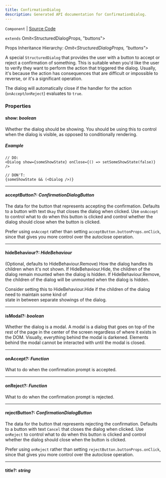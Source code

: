 ```yaml
---
title: ConfirmationDialog
description: Generated API documentation for ConfirmationDialog.
---
```


`Component` | [Source Code](https://github.com/mrCamelCode/jtjs-react/blob/0e141e63e22c212c71ce52ba40f0472cc9028516/lib/components/dialogs/ConfirmationDialog.tsx#L45)

`extends` Omit<StructuredDialogProps, "buttons">

Props Inheritance Hierarchy: _Omit<StructuredDialogProps, "buttons">_

A special `StructuredDialog` that provides the user with a button to accept or reject a confirmation
of something. This is suitable when you'd like the user to verify they want to perform the action
that triggered the dialog. Usually, it's because the action has consequences that are difficult
or impossible to reverse, or it's a significant operation.

The dialog will automatically close if the handler for the action (`onAccept`/`onReject`) evaluates to `true`.

### Properties

#### show: _boolean_

Whether the dialog should be showing. You should be using this to control when the dialog
is visible, as opposed to conditionally rendering.

##### Example
```tsx
// DO:
<Dialog show={someShowState} onClose={() => setSomeShowState(false)} />

// DON'T:
{someShowState && (<Dialog />)}
```

---

#### acceptButton?: _ConfirmationDialogButton_

The data for the button that represents accepting the confirmation. Defaults to
a button with text `Okay` that closes the dialog when clicked. Use `onAccept` to
control what to do when this button is clicked and control whether the dialog should
close when the button is clicked.

Prefer using `onAccept` rather than setting `acceptButton.buttonProps.onClick`, since
that gives you more control over the autoclose operation.

---

#### hideBehaviour?: _HideBehaviour_

(Optional, defaults to HideBehaviour.Remove) How the dialog handles its children when it's not shown. If
HideBehaviour.Hide, the children of the dialog remain mounted when the dialog is hidden.
If HideBehaviour.Remove, the children of the dialog will be unmounted when the dialog is hidden.

Consider setting this to HideBehaviour.Hide if the children of the dialog need to maintain some kind of \
state in between separate showings of the dialog.

---

#### isModal?: _boolean_

Whether the dialog is a modal. A modal is a dialog that goes on top of the rest of the page in the center of the
screen regardless of where it exists in the DOM. Visually, everything behind the modal is darkened. Elements
behind the modal cannot be interacted with until the modal is closed.

---

#### onAccept?: _Function_

What to do when the confirmation prompt is accepted.

---

#### onReject?: _Function_

What to do when the confirmation prompt is rejected.

---

#### rejectButton?: _ConfirmationDialogButton_

The data for the button that represents rejecting the confirmation. Defaults to
a button with text `Cancel` that closes the dialog when clicked. Use `onReject` to
control what to do when this button is clicked and control whether the dialog should
close when the button is clicked.

Prefer using `onReject` rather than setting `rejectButton.buttonProps.onClick`, since
that gives you more control over the autoclose operation.

---

#### title?: _string_